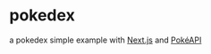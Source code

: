 # pokedex
a pokedex simple example with [Next.js](https://nextjs.org/) and [PokéAPI](https://pokeapi.co/)
